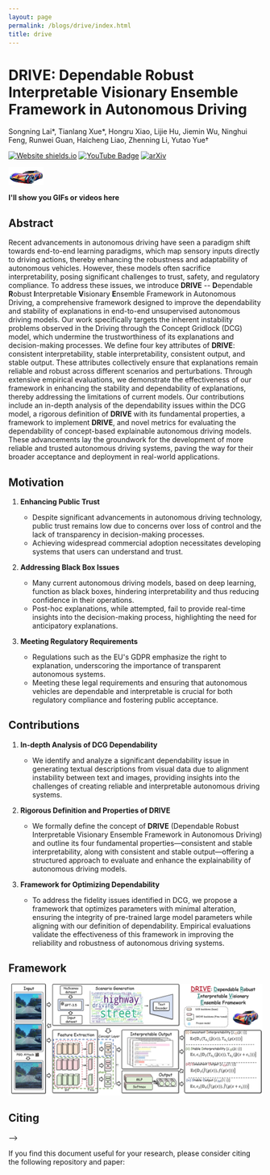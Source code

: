 ```yaml
---
layout: page
permalink: /blogs/drive/index.html
title: drive
---
```



# DRIVE: Dependable Robust Interpretable Visionary Ensemble Framework in Autonomous Driving

Songning Lai*, Tianlang Xue*, Hongru Xiao, Lijie Hu, Jiemin Wu, Ninghui Feng, Runwei Guan, Haicheng Liao, Zhenning Li, Yutao Yue†

[![Website shields.io](https://img.shields.io/website?url=http%3A//poco.is.tue.mpg.de)](https://NA) [![YouTube Badge](https://img.shields.io/badge/YouTube-Watch-red?style=flat-square&logo=youtube)](https://NA)  [![arXiv](https://img.shields.io/badge/arXiv-2406.05036-00ff00.svg)](https://arxiv.org/2406.05036)  


<img src="./logo.png" class="floatpic" width="70" height="35">

**I'll show you GIFs or videos here**

## Abstract

Recent advancements in autonomous driving have seen a paradigm shift towards end-to-end learning paradigms, which map sensory inputs directly to driving actions, thereby enhancing the robustness and adaptability of autonomous vehicles. However, these models often sacrifice interpretability, posing significant challenges to trust, safety, and regulatory compliance. To address these issues, we introduce **DRIVE** -- **D**ependable **R**obust **I**nterpretable **V**isionary **E**nsemble Framework in Autonomous Driving, a comprehensive framework designed to improve the dependability and stability of explanations in end-to-end unsupervised autonomous driving models.
Our work specifically targets the inherent instability problems observed in the Driving through the Concept Gridlock (DCG) model, which undermine the trustworthiness of its explanations and decision-making processes. We define four key attributes of **DRIVE**: consistent interpretability, stable interpretability, consistent output, and stable output. These attributes collectively ensure that explanations remain reliable and robust across different scenarios and perturbations.
Through extensive empirical evaluations, we demonstrate the effectiveness of our framework in enhancing the stability and dependability of explanations, thereby addressing the limitations of current models. Our contributions include an in-depth analysis of the dependability issues within the DCG model, a rigorous definition of **DRIVE** with its fundamental properties, a framework to implement **DRIVE**, and novel metrics for evaluating the dependability of concept-based explainable autonomous driving models.
These advancements lay the groundwork for the development of more reliable and trusted autonomous driving systems, paving the way for their broader acceptance and deployment in real-world applications.


## Motivation

1. **Enhancing Public Trust**
   - Despite significant advancements in autonomous driving technology, public trust remains low due to concerns over loss of control and the lack of transparency in decision-making processes.
   - Achieving widespread commercial adoption necessitates developing systems that users can understand and trust.

2. **Addressing Black Box Issues**
   - Many current autonomous driving models, based on deep learning, function as black boxes, hindering interpretability and thus reducing confidence in their operations.
   - Post-hoc explanations, while attempted, fail to provide real-time insights into the decision-making process, highlighting the need for anticipatory explanations.

3. **Meeting Regulatory Requirements**
   - Regulations such as the EU's GDPR emphasize the right to explanation, underscoring the importance of transparent autonomous systems.
   - Meeting these legal requirements and ensuring that autonomous vehicles are dependable and interpretable is crucial for both regulatory compliance and fostering public acceptance.


## Contributions

1. **In-depth Analysis of DCG Dependability**
   - We identify and analyze a significant dependability issue in generating textual descriptions from visual data due to alignment instability between text and images, providing insights into the challenges of creating reliable and interpretable autonomous driving systems.
   
2. **Rigorous Definition and Properties of DRIVE**
   - We formally define the concept of **DRIVE** (Dependable Robust Interpretable Visionary Ensemble Framework in Autonomous Driving) and outline its four fundamental properties—consistent and stable interpretability, along with consistent and stable output—offering a structured approach to evaluate and enhance the explainability of autonomous driving models.
   
3. **Framework for Optimizing Dependability**
   - To address the fidelity issues identified in DCG, we propose a framework that optimizes parameters with minimal alteration, ensuring the integrity of pre-trained large model parameters while aligning with our definition of dependability. Empirical evaluations validate the effectiveness of this framework in improving the reliability and robustness of autonomous driving systems.

## Framework

<p align="center">
  <img src="./framwork_all.png" alt="The Dependably Robust Interpretable Visionary Ensemble (DRIVE) model framework. The input is processed by a feature extractor and a temporal encoder, followed by a concept bottleneck with scenario encoding. The DRIVE model incorporates a multi-objective optimization process, balancing consistent interpretability (Ci), stable interpretability (Si), consistent output (Co), and stable output (So) through auxiliary loss functions. The model is trained using PGD to enhance robustness against perturbations while maintaining interpretability and predictive consistency.">
</p>





## Citing<a name="citing"></a>
-->


If you find this document useful for your research, please consider citing the following repository and paper:
```bibtex
```

